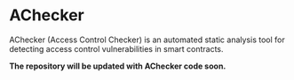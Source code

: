 # AChecker
AChecker (Access Control Checker) is an automated static analysis tool for detecting access control vulnerabilities in smart contracts.

**The repository will be updated with AChecker code soon.**
